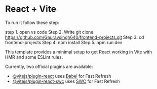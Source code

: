 # React + Vite
To run it follow these step:

step 1. open vs code 
Step 2. Write git clone https://github.com/Gauravsingh640/frontend-projects.git
Step 3. cd frontend-projects
Step 4. npm install
Step 5. npm run dev


This template provides a minimal setup to get React working in Vite with HMR and some ESLint rules.

Currently, two official plugins are available:

- [@vitejs/plugin-react](https://github.com/vitejs/vite-plugin-react/blob/main/packages/plugin-react/README.md) uses [Babel](https://babeljs.io/) for Fast Refresh
- [@vitejs/plugin-react-swc](https://github.com/vitejs/vite-plugin-react-swc) uses [SWC](https://swc.rs/) for Fast Refresh
